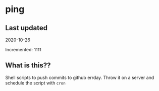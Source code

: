 # ping

## Last updated
2020-10-26

Incremented: 1111

## What is this??
Shell scripts to push commits to github errday. Throw it on a server and schedule the script with `cron`
